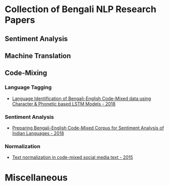 # Collection of Bengali NLP Research Papers 

## Sentiment Analysis

## Machine Translation

## Code-Mixing

### Language Tagging

* [Language Identification of Bengali-English Code-Mixed data using Character & Phonetic based LSTM Models - 2018](https://arxiv.org/abs/1803.03859) 

### Sentiment Analysis

* [Preparing Bengali-English Code-Mixed Corpus for Sentiment Analysis of Indian Languages - 2018](https://arxiv.org/abs/1803.04000)

### Normalization

* [Text normalization in code-mixed social media text - 2015](http://ieeexplore.ieee.org/abstract/document/7232908/)

# Miscellaneous
